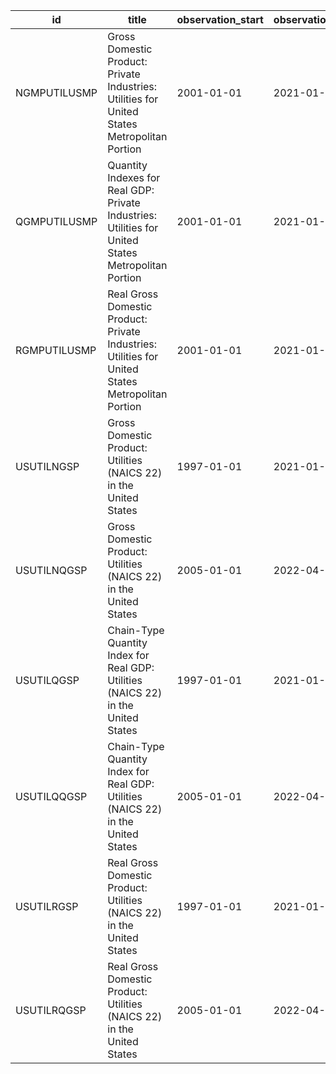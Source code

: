 | id           | title                                                                                               | observation_start   | observation_end   |
|--------------|-----------------------------------------------------------------------------------------------------|---------------------|-------------------|
| NGMPUTILUSMP | Gross Domestic Product: Private Industries: Utilities for United States Metropolitan Portion        | 2001-01-01          | 2021-01-01        |
| QGMPUTILUSMP | Quantity Indexes for Real GDP: Private Industries: Utilities for United States Metropolitan Portion | 2001-01-01          | 2021-01-01        |
| RGMPUTILUSMP | Real Gross Domestic Product: Private Industries: Utilities for United States Metropolitan Portion   | 2001-01-01          | 2021-01-01        |
| USUTILNGSP   | Gross Domestic Product: Utilities (NAICS 22) in the United States                                   | 1997-01-01          | 2021-01-01        |
| USUTILNQGSP  | Gross Domestic Product: Utilities (NAICS 22) in the United States                                   | 2005-01-01          | 2022-04-01        |
| USUTILQGSP   | Chain-Type Quantity Index for Real GDP: Utilities (NAICS 22) in the United States                   | 1997-01-01          | 2021-01-01        |
| USUTILQQGSP  | Chain-Type Quantity Index for Real GDP: Utilities (NAICS 22) in the United States                   | 2005-01-01          | 2022-04-01        |
| USUTILRGSP   | Real Gross Domestic Product: Utilities (NAICS 22) in the United States                              | 1997-01-01          | 2021-01-01        |
| USUTILRQGSP  | Real Gross Domestic Product: Utilities (NAICS 22) in the United States                              | 2005-01-01          | 2022-04-01        |